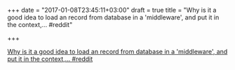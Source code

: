 +++
date = "2017-01-08T23:45:11+03:00"
draft = true
title = "Why is it a good idea to load an record from database in a 'middleware', and put it in the context,…  #reddit"

+++

<p><a href="https://t.co/qaLN4S5rJs">Why is it a good idea to load an record from database in a 'middleware', and put it in the context,…  #reddit</a></p>

